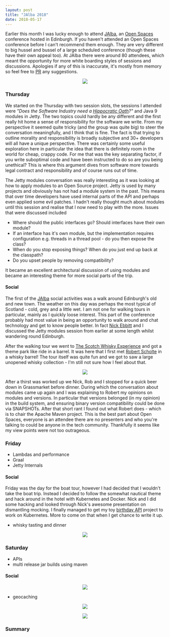 ```yaml
---
layout: post
title: "JAlba 2018"
date: 2018-05-17
---
```


Earlier this month I was lucky enough to attend [JAlba](http://jalba.scot), an [Open Spaces](https://en.wikipedia.org/wiki/Unconference) 
conference hosted in Edinburgh.
If you haven't attended an Open Spaces conference before I can't recommend them enough.
They are very different to big hussel and bussel of a large scheduled conference (though these have their own appeal too).
At JAlba there were around 80 attendees, which meant the opportunity for more white boarding styles of sessions and discussions.
Apologies if any of this is inaccurate, it's mostly from memory so feel free to [PR](https://github.com/jpgough/jpgough.github.io/tree/master/_posts) 
any suggestions. 

<p align="center">
  <img class="blog-image-square" src="/assets/images/blog/jalba/edinburgh.jpg">
</p>

### Thursday

We started on the Thursday with two session slots, the sessions I attended were _"Does the Software Industry need a 
[Hippocratic Oath](https://en.wikipedia.org/wiki/Hippocratic_Oath)?"_ and Java 9 modules in Jetty. 
The two topics could hardly be any different and the first really hit home a sense of responsibility for the software we write.
From my perspective it seemed quite tricky (and the group was quite big) to steer the conversation meaningfully, and I think that is fine.
The fact is that trying to outline morality and responsibility is broadly subjective and 30+ developers will all have a unique perspective.
There was certainly some useful exploration here in particular the idea that there is definitely room in the world for cheap, crappy code. 
For me that was the key separating factor, if you write suboptimal code and have been instructed to do so are you being unethical? 
This is where this argument dives from software more towards legal contract and responsibility and of course runs out of time.

The Jetty modules conversation was really interesting as it was looking at how to apply modules to an Open Source project.
Jetty is used by many projects and obviously has not had a module system in the past. 
This means that over time developers have used internal parts of the API and perhaps even applied some evil patches.
I hadn't really thought much about modules until this session and realise that I now need to play with the more.
Issues that were discussed included

* Where should the public interfaces go? Should interfaces have their own module?
* If an interface has it's own module, but the implementation requires configuration e.g. threads in a thread pool - do you then expose the class?
* When do you stop exposing things? When do you just end up back at the classpath?
* Do you upset people by removing compatibility?

It became an excellent architectural discussion of using modules and became an interesting theme for more social parts of the trip.

#### Social

The first of the [JAlba](http://jalba.scot) social activities was a walk around Edinburgh's old and new town. 
The weather on this day was perhaps the most typical of Scotland - cold, grey and a little wet. 
I am not one for walking tours in particular, mainly as I quickly loose interest. 
This part of the conference probably had most value in being an opportunity to walk around and chat technology and get to know people better.
In fact [Nick Ebbitt](https://twitter.com/nickebbitt) and I discussed the Jetty modules session from earlier at some length whilst wandering round Edinburgh. 

After the walking tour we went to [The Scotch Whisky Experience](https://www.scotchwhiskyexperience.co.uk) and got a theme park 
like ride in a barrel. 
It was here that I first met [Robert Scholte](https://twitter.com/rfscholte) in a whisky barrel! 
The tour itself was quite fun and we got to saw a large unopened whisky collection - I'm still not sure how I feel about that. 

<p align="center">
  <img class="blog-image-square" src="/assets/images/blog/jalba/castle-view.jpg">
</p>

After a thirst was worked up we Nick, Rob and I stopped for a quick beer down in Grassmarket before dinner. 
During which the conversation about modules came up again and I was explaining to Robert my opinions on modules and versions.
In particular that versions belonged (in my opinion) in the build system, and ensuring binary version compatibility could be done via SNAPSHOTs.
After that short rant I found out what Robert does - which is to chair the Apache Maven project. 
This is the best part about Open Spaces, everyone is an attendee there are no presenters and who you're talking to could be 
anyone in the tech community.
Thankfully it seems like my view points were not too outrageous. 

### Friday

- Lambdas and performance
- Graal
- Jetty Internals

#### Social


Friday was the day for the boat tour, however I had decided that I wouldn't take the boat trip.
Instead I decided to follow the somewhat nautical theme and hack around in the hotel with Kubernetes and Docker.
Nick and I did some hacking and looked through Nick's awesome presentation on dismantling mocking. 
I finally managed to get my toy [birthday API](https://github.com/jpgough/birthday-api) project to work on Kubernetes.
More to come on that when I get chance to write it up. 

- whisky tasting and dinner

<p align="center">
  <img class="blog-image-square" src="/assets/images/blog/jalba/nick.jpg">
</p>

### Saturday

- APIs
- multi release jar builds using maven

#### Social

<p align="center">
  <img class="blog-image-square" src="/assets/images/blog/jalba/off-the-track.jpg">
</p>

- geocaching

<p align="center">
  <img class="blog-image-square" src="/assets/images/blog/jalba/geocaching.jpg">
</p>

<p align="center">
  <img class="blog-image-square" src="/assets/images/blog/jalba/canal.jpg">
</p>


### Summary